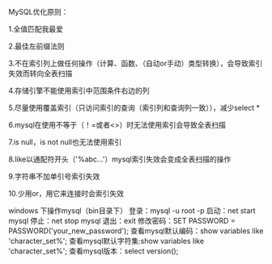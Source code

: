 MySQL优化原则：

1.全值匹配我最爱

2.最佳左前缀法则

3.不在索引列上做任何操作（计算、函数、（自动or手动）类型转换），会导致索引失效而转向全表扫描

4.存储引擎不能使用索引中范围条件右边的列

5.尽量使用覆盖索引（只访问索引的查询（索引列和查询列一致）），减少select *

6.mysql在使用不等于（！=或者<>）时无法使用索引会导致全表扫描

7.is null，is not null也无法使用索引

8.like以通配符开头（'%abc...'）mysql索引失效会变成全表扫描的操作

9.字符串不加单引号索引失效

10.少用or，用它来连接时会索引失效



windows 下操作mysql（bin目录下）
登录：mysql -u root -p
启动：net start mysql
停止：net stop mysql
退出：exit
修改密码：SET PASSWORD = PASSWORD('your_new_password');
查看mysql默认编码：show variables like 'character_set%';
查看mysql默认字符集:show variables like 'character_set%';
查看mysql版本：select version();